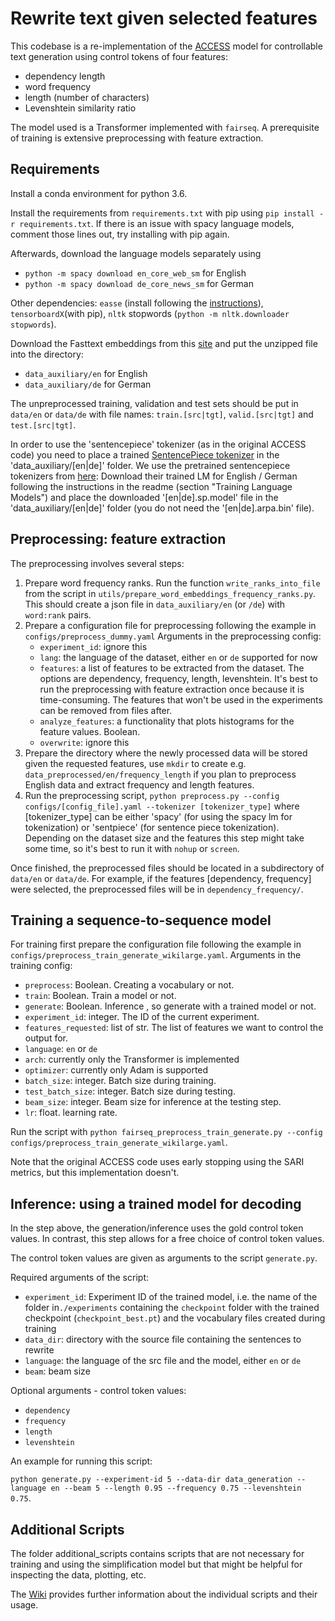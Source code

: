 # Rewrite text given selected features

This codebase is a re-implementation of the [ACCESS](https://arxiv.org/abs/1910.02677) model for controllable text generation using control tokens of four features:
- dependency length
- word frequency
- length (number of characters)
- Levenshtein similarity ratio

The model used is a Transformer implemented with `fairseq`. 
A prerequisite of training is extensive preprocessing with feature extraction.

## Requirements
Install a conda environment for python 3.6.

Install the requirements from `requirements.txt` with pip using `pip install -r requirements.txt`.
If there is an issue with spacy language models, comment those lines out, try installing with pip again.

Afterwards, download the language models separately using
- `python -m spacy download en_core_web_sm` for English
- `python -m spacy download de_core_news_sm` for German

Other dependencies: `easse` (install following the [instructions](https://github.com/feralvam/easse)), `tensorboardX`(with pip), `nltk` stopwords (`python -m nltk.downloader stopwords`).


Download the Fasttext embeddings from this [site](https://fasttext.cc/docs/en/crawl-vectors.html) and put the unzipped file into the directory:
- `data_auxiliary/en` for English
- `data_auxiliary/de` for German

The unpreprocessed training, validation and test sets should be put in `data/en` or `data/de` with file names: `train.[src|tgt]`, `valid.[src|tgt]` and `test.[src|tgt]`.

In order to use the 'sentencepiece' tokenizer (as in the original ACCESS code) you need to place a trained [SentencePiece tokenizer](https://github.com/google/sentencepiece) in the 'data_auxiliary/[en|de]' folder. We use the pretrained sentencepiece tokenizers from [here](https://github.com/facebookresearch/cc_net): Download their trained LM for English / German following the instructions in the readme (section "Training Language Models") and place the downloaded '[en|de].sp.model' file in the 'data_auxiliary/[en|de]' folder (you do not need the '[en|de].arpa.bin' file).

## Preprocessing: feature extraction
The preprocessing involves several steps:
1) Prepare word frequency ranks. Run the function `write_ranks_into_file` from the script in `utils/prepare_word_embeddings_frequency_ranks.py`. This should create a json file in `data_auxiliary/en` (or `/de`) with `word:rank` pairs.
2) Prepare a configuration file for preprocessing following the example in `configs/preprocess_dummy.yaml`
Arguments in the preprocessing config:
   - `experiment_id`: ignore this
   - `lang`: the language of the dataset, either `en` or `de` supported for now
   - `features`: a list of features to be extracted from the dataset. The options are dependency, frequency, length, levenshtein. It's best to run the preprocessing with feature extraction once because it is time-consuming. The features that won't be used in the experiments can be removed from files after.
   - `analyze_features`: a functionality that plots histograms for the feature values. Boolean.
   - `overwrite`: ignore this
3) Prepare the directory where the newly processed data will be stored given the requested features, use `mkdir` to create e.g. `data_preprocessed/en/frequency_length` if you plan to preprocess English data and extract frequency and length features.
4) Run the preprocessing script, `python preprocess.py --config configs/[config_file].yaml --tokenizer [tokenizer_type]` where [tokenizer_type] can be either 'spacy' (for using the spacy lm for tokenization) or 'sentpiece' (for sentence piece tokenization). Depending on the dataset size and the features this step might take some time, so it's best to run it with `nohup` or `screen`.


Once finished, the preprocessed files should be located in a subdirectory of `data/en` or `data/de`. For example, if the features [dependency, frequency] were selected, the preprocessed files will be in `dependency_frequency/`.

## Training a sequence-to-sequence model
For training first prepare the configuration file following the example in `configs/preprocess_train_generate_wikilarge.yaml`.
Arguments in the training config:
- `preprocess`: Boolean. Creating a vocabulary or not.
- `train`: Boolean. Train a model or not.
- `generate`: Boolean. Inference , so generate with a trained model or not.
- `experiment_id`: integer. The ID of the current experiment.
- `features_requested`: list of str. The list of features we want to control the output for.
- `language`: `en` or `de`
- `arch`: currently only the Transformer is implemented
- `optimizer`: currently only Adam is supported
- `batch_size`: integer. Batch size during training.
- `test_batch_size`: integer. Batch size during testing.
- `beam_size`: integer. Beam size for inference at the testing step.
- `lr`: float. learning rate.


Run the script with `python fairseq_preprocess_train_generate.py --config configs/preprocess_train_generate_wikilarge.yaml`.

Note that the original ACCESS code uses early stopping using the SARI metrics, but this implementation doesn't.

## Inference: using a trained model for decoding
In the step above, the generation/inference uses the gold control token values. In contrast, this step allows for a free choice of control token values.

The control token values are given as arguments to the script `generate.py`.

Required arguments of the script:
- `experiment_id`: Experiment ID of the trained model, i.e. the name of the folder in`./experiments` containing the `checkpoint` folder with the trained checkpoint (`checkpoint_best.pt`) and the vocabulary files created during training
- `data_dir`: directory with the source file containing the sentences to rewrite 
- `language`: the language of the src file and the model, either `en` or `de`
- `beam`: beam size

Optional arguments - control token values:
- `dependency`
- `frequency`
- `length`
- `levenshtein`

An example for running this script: 

`python generate.py --experiment-id 5 --data-dir data_generation --language en --beam 5 --length 0.95 --frequency 0.75 --levenshtein 0.75`.


## Additional Scripts
The folder additional_scripts contains scripts that are not necessary for training and using the simplification model but that might be helpful for inspecting the data, plotting, etc. 

The [Wiki](https://github.com/coli-saar/rewrite_text/wiki#preprocessing) provides further information about the individual scripts and their usage. 
